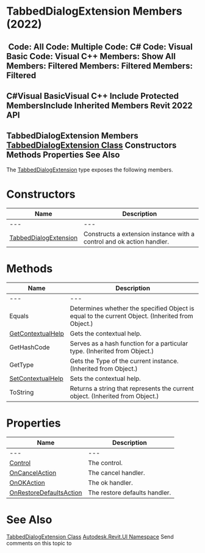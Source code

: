 # TabbedDialogExtension Members (2022)

﻿
 Code: All Code: Multiple Code: C# Code: Visual Basic Code: Visual C++  Members: Show All Members: Filtered Members: Filtered Members: Filtered   
---  
C#Visual BasicVisual C++
Include Protected MembersInclude Inherited Members
Revit 2022 API  
---  
TabbedDialogExtension Members  
[TabbedDialogExtension Class](06ae60a6-3fbe-c334-ee00-ae9628e2169a.md "TabbedDialogExtension Class") Constructors Methods Properties See Also  
---  
The [TabbedDialogExtension](06ae60a6-3fbe-c334-ee00-ae9628e2169a.md "TabbedDialogExtension Class") type exposes the following members.
# Constructors
| Name | Description |
| --- | --- |
| --- | --- | --- |
| [TabbedDialogExtension](391f389a-7346-343d-8d56-d29fd2814bc1.md "TabbedDialogExtension Constructor") | Constructs a extension instance with a control and ok action handler. |

# Methods
| Name | Description |
| --- | --- |
| --- | --- | --- |
| Equals | Determines whether the specified Object is equal to the current Object. (Inherited from Object.) |
| [GetContextualHelp](8493b1c7-e1ab-3e74-0ca4-e41f9c0a6a73.md "GetContextualHelp Method") | Gets the contextual help. |
| GetHashCode | Serves as a hash function for a particular type.  (Inherited from Object.) |
| GetType | Gets the Type of the current instance. (Inherited from Object.) |
| [SetContextualHelp](2e8d9f99-6b4b-ad57-1994-f434ba1bfbf7.md "SetContextualHelp Method") | Sets the contextual help. |
| ToString | Returns a string that represents the current object. (Inherited from Object.) |

# Properties
| Name | Description |
| --- | --- |
| --- | --- | --- |
| [Control](49a09d9d-87bd-7258-d129-552c8e527c16.md "Control Property") | The control. |
| [OnCancelAction](8c446f83-d4e5-36a8-7af2-f380c50ec607.md "OnCancelAction Property") | The cancel handler. |
| [OnOKAction](9d7af24c-22f2-f301-ed6e-c912b39916ef.md "OnOKAction Property") | The ok handler. |
| [OnRestoreDefaultsAction](5934c168-a5bd-8b5a-7d64-fd4a199b5471.md "OnRestoreDefaultsAction Property") | The restore defaults handler. |

# See Also
[TabbedDialogExtension Class](06ae60a6-3fbe-c334-ee00-ae9628e2169a.md "TabbedDialogExtension Class")
[Autodesk.Revit.UI Namespace](e86fd90a-8957-02a6-da7f-ced248966e3e.md "Autodesk.Revit.UI Namespace")
Send comments on this topic to 